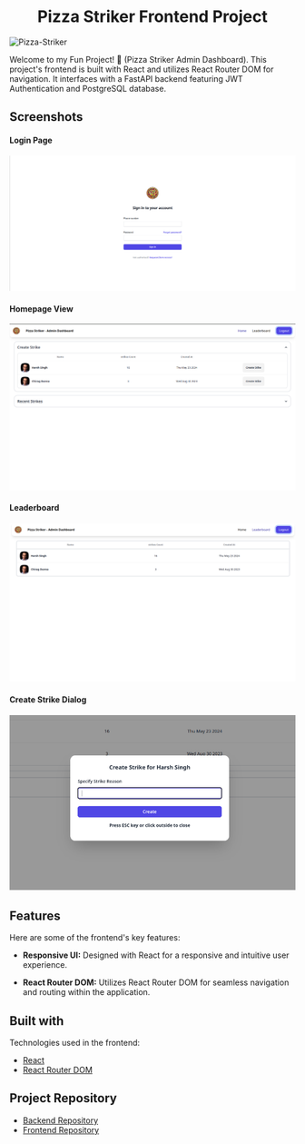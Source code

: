<h1 align="center" id="title">Pizza Striker Frontend Project</h1>

![Pizza-Striker](https://socialify.git.ci/Saurabh254/pizza_striker_admin/image?description=1&font=Source%20Code%20Pro&forks=1&issues=1&language=1&name=1&owner=1&pattern=Solid&pulls=1&stargazers=1&theme=Auto)

<p id="description">Welcome to my Fun Project! 🍕 (Pizza Striker Admin Dashboard). This project's frontend is built with React and utilizes React Router DOM for navigation. It interfaces with a FastAPI backend featuring JWT Authentication and PostgreSQL database.</p>

<h2>Screenshots</h2>


#### Login Page
<img src="./public/login_page.png" alt="project-screenshot" width="700" />

#### Homepage View

<img src="./public/homepage.png" alt="project-screenshot" width="700" />

#### Leaderboard
<img src="./public/leaderboard.png" alt="project-screenshot" width="700" >

#### Create Strike Dialog
<img src="./public/create_strike_dialog.png" alt="project-screenshot" width="700" />

<h2>Features</h2>

Here are some of the frontend's key features:

- **Responsive UI:** Designed with React for a responsive and intuitive user experience.

- **React Router DOM:** Utilizes React Router DOM for seamless navigation and routing within the application.

<h2>Built with</h2>

Technologies used in the frontend:

- [React](https://reactjs.org/)
- [React Router DOM](https://reactrouter.com/)

<h2>Project Repository</h2>

- [Backend Repository](https://github.com/Saurabh254/pizza_striker-backend)
- [Frontend Repository](https://github.com/Saurabh254/pizza_striker_admin)
